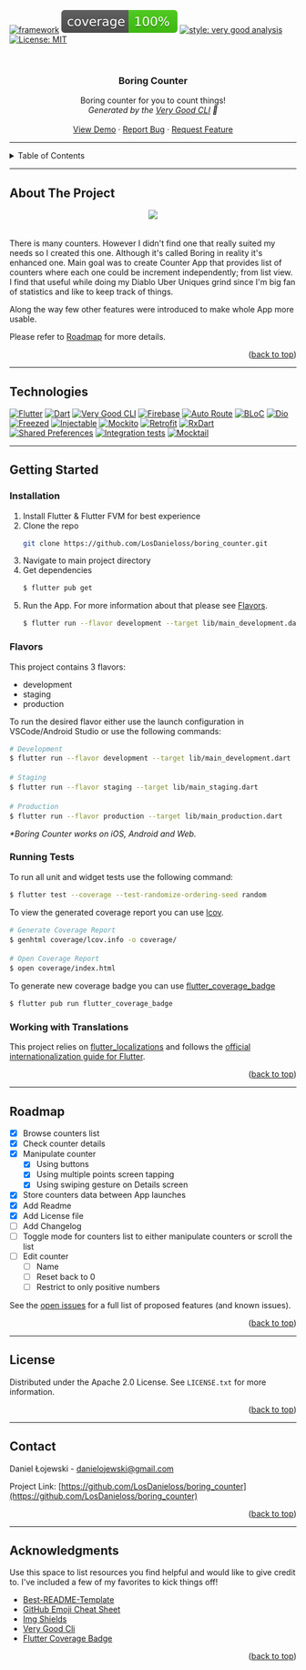 <!-- Improved compatibility of back to top link: See: https://github.com/othneildrew/Best-README-Template/pull/73 -->
<a name="readme-top"></a>

[![framework][framework_badge]][framework_link]
![coverage][coverage_badge]
[![style: very good analysis][very_good_analysis_badge]][very_good_analysis_link]
[![License: MIT][license_badge]][license_link]

<br />
<div align="center">
  <h3 align="center">Boring Counter</h3>

  <p align="center">
    Boring counter for you to count things!
    <br />
    <i>Generated by the <a href=https://github.com/VeryGoodOpenSource/very_good_cli>Very Good CLI</a> 🤖</i>
    <br />
    <br />
    <a href="https://github.com/LosDanieloss/boring_counter">View Demo</a>
    ·
    <a href="https://github.com/LosDanieloss/boring_counter/issues">Report Bug</a>
    ·
    <a href="https://github.com/LosDanieloss/boring_counter/issues">Request Feature</a>
  </p>
</div> 




---


<!-- TABLE OF CONTENTS -->
<details>
  <summary>Table of Contents</summary>
  <ol>
    <li><a href="#about-the-project">About The Project</a></li>
    <li><a href="#technologies">Technologies</a></li>
    <li>
      <a href="#getting-started">Getting Started</a>
      <ul>
        <li><a href="#installation">Installation</a></li>
        <li><a href="#flavors">Flavors</a></li>
        <li><a href="#running-tests">Running Tests</a></li>
        <li><a href="#working-with-translations">Working with Translations</a></li>
      </ul>
    </li>
    <li><a href="#roadmap">Roadmap</a></li>
    <li><a href="#license">License</a></li>
    <li><a href="#contact">Contact</a></li>
    <li><a href="#acknowledgments">Acknowledgments</a></li>
  </ol>
</details>


---


## About The Project

<div align="center">
	<img src="https://drive.google.com/uc?id=1hkfutlSWnpgwY0cOlmFgxQPmKhYX4pUP" />
	<br />
	<br />
</div>

There is many counters. However I didn't find one that really suited my needs so I created this one. Although it's called Boring in reality it's enhanced one. Main goal was to create Counter App that provides list of counters where each one could be increment independently; from list view. I find that useful while doing my Diablo Uber Uniques grind since I'm big fan of statistics and like to keep track of things.

Along the way few other features were introduced to make whole App more usable. 

Please refer to [Roadmap](#roadmap) for more details.

<p align="right">(<a href="#readme-top">back to top</a>)</p>


---


## Technologies
[![Flutter][technology-flutter]][technology-flutter-url]
[![Dart][technology-dart]][technology-dart-url]
[![Very Good CLI][technology-vgv-cli]][technology-vgv-cli-url]
[![Firebase][technology-firebase]][technology-firebase-url]
[![Auto Route][technology-auto_route]][technology-auto_route-url]
[![BLoC][technology-bloc]][technology-bloc-url]
[![Dio][technology-dio]][technology-dio-url]
[![Freezed][technology-freezed]][technology-freezed-url]
[![Injectable][technology-injectable]][technology-injectable-url]
[![Mockito][technology-mockito]][technology-mockito-url]
[![Retrofit][technology-retrofit]][technology-retrofit-url]
[![RxDart][technology-rxdart]][technology-rxdart-url]
[![Shared Preferences][technology-shared_preferences]][technology-shared_preferences-url]
[![Integration tests][technology-integration_tests]][technology-integration_tests-url]
[![Mocktail][technology-mocktail]][technology-mocktail-url]

---


## Getting Started

### Installation

1. Install Flutter & Flutter FVM for best experience
1. Clone the repo
   ```sh
   git clone https://github.com/LosDanieloss/boring_counter.git
   ```
2. Navigate to main project directory
3. Get dependencies
   ```sh
   $ flutter pub get
   ```
4. Run the App. For more information about that please see [Flavors](#flavors).
   ```sh
   $ flutter run --flavor development --target lib/main_development.dart
   ```


### Flavors

This project contains 3 flavors:

- development
- staging
- production

To run the desired flavor either use the launch configuration in VSCode/Android Studio or use the following commands:

```sh
# Development
$ flutter run --flavor development --target lib/main_development.dart

# Staging
$ flutter run --flavor staging --target lib/main_staging.dart

# Production
$ flutter run --flavor production --target lib/main_production.dart
```

_\*Boring Counter works on iOS, Android and Web._


### Running Tests

To run all unit and widget tests use the following command:

```sh
$ flutter test --coverage --test-randomize-ordering-seed random
```

To view the generated coverage report you can use [lcov](https://github.com/linux-test-project/lcov).

```sh
# Generate Coverage Report
$ genhtml coverage/lcov.info -o coverage/

# Open Coverage Report
$ open coverage/index.html
```

To generate new coverage badge you can use [flutter_coverage_badge](https://github.com/amondnet/flutter_coverage_badge)

```sh
$ flutter pub run flutter_coverage_badge
```


### Working with Translations

This project relies on [flutter_localizations][flutter_localizations_link] and follows the [official internationalization guide for Flutter][internationalization_link].

<p align="right">(<a href="#readme-top">back to top</a>)</p>


---


## Roadmap

- [X] Browse counters list
- [X] Check counter details
- [X] Manipulate counter
	- [X] Using buttons
 	- [X] Using multiple points screen tapping
  	- [X] Using swiping gesture on Details screen
- [X] Store counters data between App launches
- [X] Add Readme
- [X] Add License file
- [ ] Add Changelog
- [ ] Toggle mode for counters list to either manipulate counters or scroll the list
- [ ] Edit counter
	- [ ] Name
 	- [ ] Reset back to 0
  	- [ ] Restrict to only positive numbers

See the [open issues](https://github.com/LosDanieloss/boring_counter/issues) for a full list of proposed features (and known issues).

<p align="right">(<a href="#readme-top">back to top</a>)</p>


---


## License

Distributed under the Apache 2.0 License. See `LICENSE.txt` for more information.

<p align="right">(<a href="#readme-top">back to top</a>)</p>


---


## Contact

Daniel Łojewski - danielojewski@gmail.com

Project Link: [https://github.com/LosDanieloss/boring_counter](https://github.com/LosDanieloss/boring_counter)

<p align="right">(<a href="#readme-top">back to top</a>)</p>


---


## Acknowledgments

Use this space to list resources you find helpful and would like to give credit to. I've included a few of my favorites to kick things off!

* [Best-README-Template](https://github.com/othneildrew/Best-README-Template?tab=readme-ov-file#prerequisites)
* [GitHub Emoji Cheat Sheet](https://www.webpagefx.com/tools/emoji-cheat-sheet)
* [Img Shields](https://shields.io)
* [Very Good Cli][very_good_cli_link]
* [Flutter Coverage Badge](https://github.com/amondnet/flutter_coverage_badge)

<p align="right">(<a href="#readme-top">back to top</a>)</p>

<!-- MARKDOWN LINKS & IMAGES -->
[framework_badge]: https://img.shields.io/badge/framework-Flutter-blue.svg
[framework_link]: https://docs.flutter.dev/
[coverage_badge]: coverage_badge.svg
[flutter_localizations_link]: https://api.flutter.dev/flutter/flutter_localizations/flutter_localizations-library.html
[internationalization_link]: https://flutter.dev/docs/development/accessibility-and-localization/internationalization
[license_badge]: https://img.shields.io/badge/license-Apache_2.0-green.svg
[license_link]: https://www.apache.org/licenses/LICENSE-2.0
[very_good_analysis_badge]: https://img.shields.io/badge/style-very_good_analysis-B22C89.svg
[very_good_analysis_link]: https://pub.dev/packages/very_good_analysis
[very_good_cli_link]: https://github.com/VeryGoodOpenSource/very_good_cli

[technology-flutter]: https://img.shields.io/badge/flutter-1a2d8f?style=for-the-badge&logo=flutter&logoColor=blue
[technology-flutter-url]: https://flutter.dev/
[technology-dart]: https://img.shields.io/badge/dart-1a2d8f?style=for-the-badge&logo=dart&logoColor=blue
[technology-dart-url]: https://dart.dev/
[technology-vgv-cli]: https://img.shields.io/badge/Very_Good_CLI-1a2d8f?style=for-the-badge&logo=vgv&logoColor=pink
[technology-vgv-cli-url]: [very_good_cli_link]
[technology-firebase]: https://img.shields.io/badge/Firebase-1a2d8f?style=for-the-badge&logo=firebase&logoColor=orange
[technology-firebase-url]: https://firebase.google.com/
[technology-auto_route]: https://img.shields.io/badge/auto_route-1a2d8f?style=for-the-badge&logo=auto_route&logoColor=blue
[technology-auto_route-url]: https://pub.dev/packages/auto_route
[technology-bloc]: https://img.shields.io/badge/BLoC-1a2d8f?style=for-the-badge&logo=bloc&logoColor=blue
[technology-bloc-url]: https://pub.dev/packages/flutter_bloc
[technology-dio]: https://img.shields.io/badge/dio-1a2d8f?style=for-the-badge&logo=dio&logoColor=blue
[technology-dio-url]: https://pub.dev/packages/dio
[technology-freezed]: https://img.shields.io/badge/freezed-1a2d8f?style=for-the-badge&logo=freezed&logoColor=blue
[technology-freezed-url]: https://pub.dev/packages/freezed
[technology-injectable]: https://img.shields.io/badge/injectable-1a2d8f?style=for-the-badge&logo=injectable&logoColor=blue
[technology-injectable-url]: https://pub.dev/packages/injectable
[technology-mockito]: https://img.shields.io/badge/mockito-1a2d8f?style=for-the-badge&logo=mockito&logoColor=blue
[technology-mockito-url]: https://pub.dev/packages/mockito
[technology-retrofit]: https://img.shields.io/badge/retrofit-1a2d8f?style=for-the-badge&logo=retrofit&logoColor=blue
[technology-retrofit-url]: https://pub.dev/packages/retrofit
[technology-rxdart]: https://img.shields.io/badge/RxDart-1a2d8f?style=for-the-badge&logo=ReactiveX&logoColor=B7178C
[technology-rxdart-url]: https://pub.dev/packages/rxdart
[technology-shared_preferences]: https://img.shields.io/badge/Shared_preferences_plugin-1a2d8f?style=for-the-badge&logo=shared_preferences&logoColor=blue
[technology-shared_preferences-url]: https://pub.dev/packages/shared_preferences
[technology-integration_tests]: https://img.shields.io/badge/integration_tests-1a2d8f?style=for-the-badge&logo=integration_tests&logoColor=blue
[technology-integration_tests-url]: https://docs.flutter.dev/testing/integration-tests
[technology-mocktail]: https://img.shields.io/badge/mocktail-1a2d8f?style=for-the-badge&logo=mocktail&logoColor=blue
[technology-mocktail-url]: https://pub.dev/packages/mocktail
